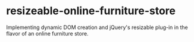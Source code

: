 # resizeable-online-furniture-store
Implementing dynamic DOM creation and jQuery's resizable plug-in in the flavor of an online furniture store.
